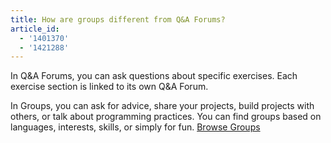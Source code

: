 ```yaml
---
title: How are groups different from Q&A Forums?
article_id:
  - '1401370'
  - '1421288'
---
```


In Q&A Forums, you can ask questions about specific exercises. Each exercise section is linked to its own Q&A Forum.

In Groups, you can ask for advice, share your projects, build projects with others, or talk about programming practices. You can find groups based on languages, interests, skills, or simply for fun. [Browse Groups](http://www.codecademy.com/groups)
